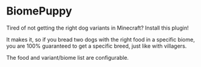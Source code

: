 # BiomePuppy

Tired of not getting the right dog variants in Minecraft? Install this plugin!

It makes it, so if you bread two dogs with the right food in a specific biome, you are 100% guaranteed to get a specific
breed, just like with villagers.

The food and variant/biome list are configurable.


